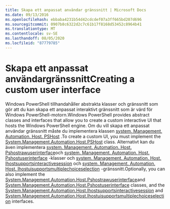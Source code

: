 ```yaml
---
title: Skapa ett anpassat användar gränssnitt | Microsoft Docs
ms.date: 09/13/2016
ms.openlocfilehash: ebbaba4231b54d42cdcdef07a3ff665bd207d696
ms.sourcegitcommit: 0907b8c6322d2c7c61b17f8168d53452c8964b41
ms.translationtype: MT
ms.contentlocale: sv-SE
ms.lasthandoff: 08/05/2020
ms.locfileid: "87779785"
---
```

# <a name="creating-a-custom-user-interface"></a><span data-ttu-id="71d66-102">Skapa ett anpassat användargränssnitt</span><span class="sxs-lookup"><span data-stu-id="71d66-102">Creating a custom user interface</span></span>

<span data-ttu-id="71d66-103">Windows PowerShell tillhandahåller abstrakta klasser och gränssnitt som gör att du kan skapa ett anpassat interaktivt gränssnitt som är värd för Windows PowerShell-motorn.</span><span class="sxs-lookup"><span data-stu-id="71d66-103">Windows PowerShell provides abstract classes and interfaces that allow you to create a custom interactive UI that hosts the Windows PowerShell engine.</span></span> <span data-ttu-id="71d66-104">Om du vill skapa ett anpassat användar gränssnitt måste du implementera klassen [system. Management. Automation. Host. PSHost](/dotnet/api/System.Management.Automation.Host.PSHost) .</span><span class="sxs-lookup"><span data-stu-id="71d66-104">To create a custom UI, you must implement the [System.Management.Automation.Host.PSHost](/dotnet/api/System.Management.Automation.Host.PSHost) class.</span></span> <span data-ttu-id="71d66-105">Alternativt kan du även implementera [system. Management. Automation. Host. Pshostrawuserinterface](/dotnet/api/System.Management.Automation.Host.PSHostRawUserInterface)och [system. Management. Automation. Host. Pshostuserinterface](/dotnet/api/System.Management.Automation.Host.PSHostUserInterface) -klasser och [system. Management. Automation. Host. Ihostsupportsinteractivesession](/dotnet/api/System.Management.Automation.Host.IHostSupportsInteractiveSession) och [system. Management. Automation. Host. Ihostuisupportsmultiplechoiceselection](/dotnet/api/System.Management.Automation.Host.IHostUISupportsMultipleChoiceSelection) -gränssnitt.</span><span class="sxs-lookup"><span data-stu-id="71d66-105">Optionally, you can also implement the [System.Management.Automation.Host.Pshostrawuserinterface](/dotnet/api/System.Management.Automation.Host.PSHostRawUserInterface)and [System.Management.Automation.Host.Pshostuserinterface](/dotnet/api/System.Management.Automation.Host.PSHostUserInterface) classes, and the [System.Management.Automation.Host.Ihostsupportsinteractivesession](/dotnet/api/System.Management.Automation.Host.IHostSupportsInteractiveSession) and [System.Management.Automation.Host.Ihostuisupportsmultiplechoiceselection](/dotnet/api/System.Management.Automation.Host.IHostUISupportsMultipleChoiceSelection) interfaces.</span></span>

